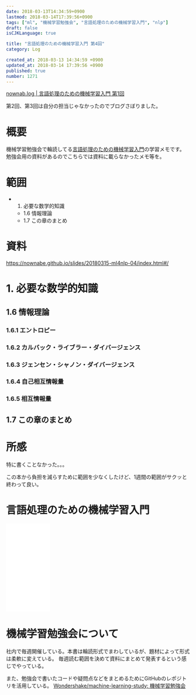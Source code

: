 ```yaml
---
date: 2018-03-13T14:34:59+0900
lastmod: 2018-03-14T17:39:56+0900
tags: ["ml", "機械学習勉強会", "言語処理のための機械学習入門", "nlp"]
draft: false
isCJKLanguage: true

title: "言語処理のための機械学習入門 第4回"
category: Log

created_at: 2018-03-13 14:34:59 +0900
updated_at: 2018-03-14 17:39:56 +0900
published: true
number: 1271
---
```


[nownab.log | 言語処理のための機械学習入門 第1回](https://blog.nownabe.com/2018/02/21/1260.html)

第2回、第3回は自分の担当じゃなかったのでブログさぼりました。

# 概要
機械学習勉強会で輪読してる[言語処理のための機械学習入門](http://amzn.to/2BFQSee)の学習メモです。
勉強会用の資料があるのでこちらでは資料に載らなかったメモ等を。

# 範囲
* 1. 必要な数学的知識
    * 1.6 情報理論
    * 1.7 この章のまとめ

# 資料
https://nownabe.github.io/slides/20180315-ml4nlp-04/index.html#/


# 1. 必要な数学的知識

## 1.6 情報理論

### 1.6.1 エントロピー

### 1.6.2 カルバック・ライブラー・ダイバージェンス

### 1.6.3 ジェンセン・シャノン・ダイバージェンス

### 1.6.4 自己相互情報量

### 1.6.5 相互情報量

## 1.7 この章のまとめ

# 所感

特に書くことなかった。。。

この本から負担を減らすために範囲を少なくしたけど、1週間の範囲がサクッと終わって良い。

# 言語処理のための機械学習入門
<iframe style="width:120px;height:240px;" marginwidth="0" marginheight="0" scrolling="no" frameborder="0" src="//rcm-fe.amazon-adsystem.com/e/cm?lt1=_blank&bc1=000000&IS2=1&bg1=FFFFFF&fc1=000000&lc1=0000FF&t=nownabe0c-22&o=9&p=8&l=as4&m=amazon&f=ifr&ref=as_ss_li_til&asins=4339027510&linkId=1c6291b86381f20d113796257356ef1b"></iframe>

# 機械学習勉強会について
社内で毎週開催している。本書は輪読形式でまわしているが、題材によって形式は柔軟に変えている。
毎週読む範囲を決めて資料にまとめて発表するという感じでやっている。

また、勉強会で書いたコードや疑問点などをまとめるためにGitHubのレポジトリを活用している。
[Wondershake/machine-learning-study: 機械学習勉強会](https://github.com/Wondershake/machine-learning-study)

```math
```
